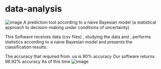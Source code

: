 # data-analysis

![image](https://user-images.githubusercontent.com/40236466/198412357-08aee993-48c4-4be0-9d2f-136c586b9188.png)
A prediction tool according to a naive Bayesian model (a statistical approach to decision-making under conditions of uncertainty)

This Software receives data (csv files) , studying the data and , performs statistics according to a naive Bayesian model and presents the classification results.

The accuracy that required from  us is 90% accuracy Our software returns 96.92% accuracy As of this time
![image](https://user-images.githubusercontent.com/40236466/198412464-5070b7d0-58d8-46bd-8a1c-3721c3f9822b.png)
